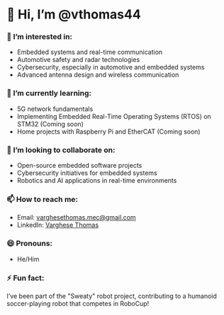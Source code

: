# 👋 Hi, I’m @vthomas44

### 👀 I’m interested in:
- Embedded systems and real-time communication
- Automotive safety and radar technologies
- Cybersecurity, especially in automotive and embedded systems
- Advanced antenna design and wireless communication

### 🌱 I’m currently learning:
- 5G network fundamentals
- Implementing Embedded Real-Time Operating Systems (RTOS) on STM32 (Coming soon)
- Home projects with Raspberry Pi and EtherCAT (Coming soon)

### 💞️ I’m looking to collaborate on:
- Open-source embedded software projects
- Cybersecurity initiatives for embedded systems
- Robotics and AI applications in real-time environments

### 📫 How to reach me:
- Email: varghesethomas.mec@gmail.com
- LinkedIn: [Varghese Thomas](https://www.linkedin.com/in/vthomas44)

### 😄 Pronouns:
- He/Him

### ⚡ Fun fact:
I’ve been part of the "Sweaty" robot project, contributing to a humanoid soccer-playing robot that competes in RoboCup!
